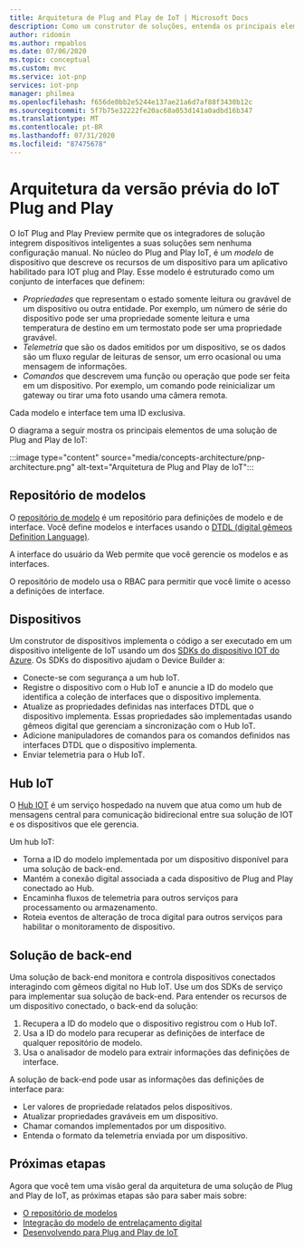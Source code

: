 ```yaml
---
title: Arquitetura de Plug and Play de IoT | Microsoft Docs
description: Como um construtor de soluções, entenda os principais elementos de arquitetura do Plug and Play IoT.
author: ridomin
ms.author: rmpablos
ms.date: 07/06/2020
ms.topic: conceptual
ms.custom: mvc
ms.service: iot-pnp
services: iot-pnp
manager: philmea
ms.openlocfilehash: f656de0bb2e5244e137ae21a6d7af88f3430b12c
ms.sourcegitcommit: 5f7b75e32222fe20ac68a053d141a0adbd16b347
ms.translationtype: MT
ms.contentlocale: pt-BR
ms.lasthandoff: 07/31/2020
ms.locfileid: "87475678"
---
```

# <a name="iot-plug-and-play-preview-architecture"></a>Arquitetura da versão prévia do IoT Plug and Play

O IoT Plug and Play Preview permite que os integradores de solução integrem dispositivos inteligentes a suas soluções sem nenhuma configuração manual. No núcleo do Plug and Play IoT, é um _modelo_ de dispositivo que descreve os recursos de um dispositivo para um aplicativo habilitado para IOT plug and Play. Esse modelo é estruturado como um conjunto de interfaces que definem:

- _Propriedades_ que representam o estado somente leitura ou gravável de um dispositivo ou outra entidade. Por exemplo, um número de série do dispositivo pode ser uma propriedade somente leitura e uma temperatura de destino em um termostato pode ser uma propriedade gravável.
- _Telemetria_ que são os dados emitidos por um dispositivo, se os dados são um fluxo regular de leituras de sensor, um erro ocasional ou uma mensagem de informações.
- _Comandos_ que descrevem uma função ou operação que pode ser feita em um dispositivo. Por exemplo, um comando pode reinicializar um gateway ou tirar uma foto usando uma câmera remota.

Cada modelo e interface tem uma ID exclusiva.

O diagrama a seguir mostra os principais elementos de uma solução de Plug and Play de IoT:

:::image type="content" source="media/concepts-architecture/pnp-architecture.png" alt-text="Arquitetura de Plug and Play de IoT":::

## <a name="model-repository"></a>Repositório de modelos

O [repositório de modelo](./concepts-model-repository.md) é um repositório para definições de modelo e de interface. Você define modelos e interfaces usando o [DTDL (digital gêmeos Definition Language)](https://github.com/Azure/opendigitaltwins-dtdl).

A interface do usuário da Web permite que você gerencie os modelos e as interfaces.

O repositório de modelo usa o RBAC para permitir que você limite o acesso a definições de interface.

## <a name="devices"></a>Dispositivos

Um construtor de dispositivos implementa o código a ser executado em um dispositivo inteligente de IoT usando um dos [SDKs do dispositivo IOT do Azure](./libraries-sdks.md). Os SDKs do dispositivo ajudam o Device Builder a:

- Conecte-se com segurança a um hub IoT.
- Registre o dispositivo com o Hub IoT e anuncie a ID do modelo que identifica a coleção de interfaces que o dispositivo implementa.
- Atualize as propriedades definidas nas interfaces DTDL que o dispositivo implementa. Essas propriedades são implementadas usando gêmeos digital que gerenciam a sincronização com o Hub IoT.
- Adicione manipuladores de comandos para os comandos definidos nas interfaces DTDL que o dispositivo implementa.
- Enviar telemetria para o Hub IoT.

## <a name="iot-hub"></a>Hub IoT

O [Hub IOT](../iot-hub/about-iot-hub.md) é um serviço hospedado na nuvem que atua como um hub de mensagens central para comunicação bidirecional entre sua solução de IOT e os dispositivos que ele gerencia.

Um hub IoT:

- Torna a ID do modelo implementada por um dispositivo disponível para uma solução de back-end.
- Mantém a conexão digital associada a cada dispositivo de Plug and Play conectado ao Hub.
- Encaminha fluxos de telemetria para outros serviços para processamento ou armazenamento.
- Roteia eventos de alteração de troca digital para outros serviços para habilitar o monitoramento de dispositivo.

## <a name="backend-solution"></a>Solução de back-end

Uma solução de back-end monitora e controla dispositivos conectados interagindo com gêmeos digital no Hub IoT. Use um dos SDKs de serviço para implementar sua solução de back-end. Para entender os recursos de um dispositivo conectado, o back-end da solução:

1. Recupera a ID do modelo que o dispositivo registrou com o Hub IoT.
1. Usa a ID do modelo para recuperar as definições de interface de qualquer repositório de modelo.
1. Usa o analisador de modelo para extrair informações das definições de interface.

A solução de back-end pode usar as informações das definições de interface para:

- Ler valores de propriedade relatados pelos dispositivos.
- Atualizar propriedades graváveis em um dispositivo.
- Chamar comandos implementados por um dispositivo.
- Entenda o formato da telemetria enviada por um dispositivo.

## <a name="next-steps"></a>Próximas etapas

Agora que você tem uma visão geral da arquitetura de uma solução de Plug and Play de IoT, as próximas etapas são para saber mais sobre:

- [O repositório de modelos](./concepts-model-repository.md)
- [Integração do modelo de entrelaçamento digital](./concepts-model-discovery.md)
- [Desenvolvendo para Plug and Play de IoT](./concepts-developer-guide.md)
